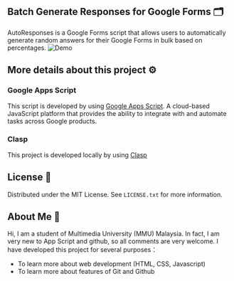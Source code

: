 ## Batch Generate Responses for Google Forms 🗂
AutoResponses is a Google Forms script that allows users to automatically generate random answers for their Google Forms in bulk based on percentages.
![Demo](https://github.com/vinc3898/AutoReponses/assets/89564879/550395a6-8f12-4ed4-b903-65d27169a2de)


## More details about this project ⚙

### Google Apps Script 
This script is developed by using [Google Apps Script](https://developers.google.com/apps-script/). A cloud-based JavaScript platform that provides the ability to integrate with and automate tasks across Google products.

### Clasp
This project is developed locally by using [Clasp](https://github.com/google/clasp)

## License 📃

Distributed under the MIT License. See `LICENSE.txt` for more information.

## About Me 👏
Hi, I am a student of Multimedia University (MMU) Malaysia. In fact, I am very new to App Script and github, so all comments are very welcome. I have developed this project for several purposes：

* To learn more about web development (HTML, CSS, Javascript)
* To learn more about features of Git and Github
